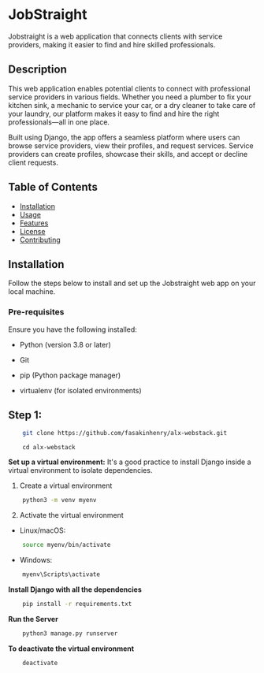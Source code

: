 # **JobStraight**
Jobstraight is a web application that connects clients with service providers, making it easier to find and hire skilled professionals.

## **Description**
This web application enables potential clients to connect with professional service providers in various fields. Whether you need a plumber to fix your kitchen sink, a mechanic to service your car, or a dry cleaner to take care of your laundry, our platform makes it easy to find and hire the right professionals—all in one place.

Built using Django, the app offers a seamless platform where users can browse service providers, view their profiles, and request services. Service providers can create profiles, showcase their skills, and accept or decline client requests.

## Table of Contents
- [Installation](#installation)
- [Usage](#usage)
- [Features](#features)
- [License](#license)
- [Contributing](#contributing)

## Installation
Follow the steps below to install and set up the Jobstraight web app on your local machine.

### Pre-requisites
Ensure you have the following installed:

- Python (version 3.8 or later)

- Git

- pip (Python package manager)

- virtualenv (for isolated environments)

## Step 1:
```bash
    git clone https://github.com/fasakinhenry/alx-webstack.git
```
```
    cd alx-webstack
```

**Set up a virtual environment:**
It's a good practice to install Django inside a virtual environment to isolate dependencies.
    
1.  Create a virtual environment
```bash
    python3 -m venv myenv
```
2.  Activate the virtual environment
-   Linux/macOS:
```bash
    source myenv/bin/activate
```
-   Windows:
```bash
    myenv\Scripts\activate
```

**Install Django with all the dependencies**
```bash
    pip install -r requirements.txt
```

**Run the Server**
```bash
    python3 manage.py runserver
```

**To deactivate the virtual environment**
```bash
    deactivate
```
